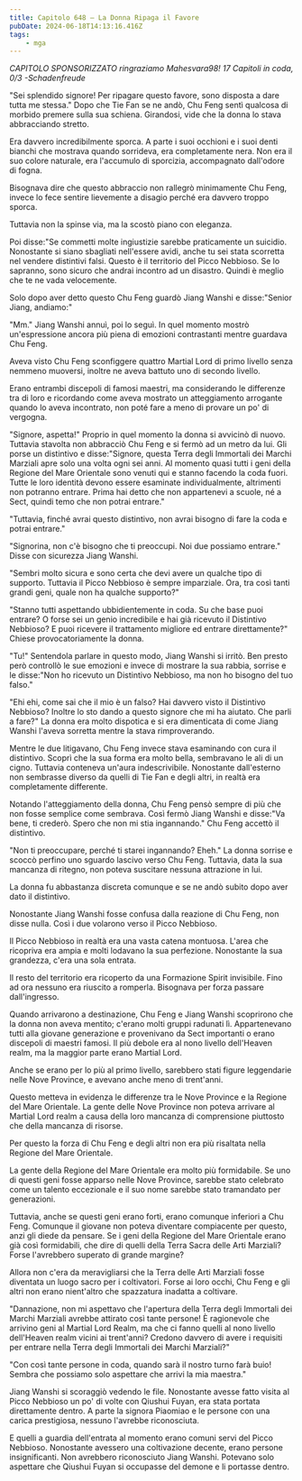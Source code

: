 ```yaml
---
title: Capitolo 648 – La Donna Ripaga il Favore
pubDate: 2024-06-18T14:13:16.416Z
tags:
    - mga
---
```



<em>CAPITOLO SPONSORIZZATO ringraziamo Mahesvara98!
17 Capitoli in coda, 0/3
-Schadenfreude</em>


"Sei splendido signore! Per ripagare questo favore, sono disposta a dare tutta me stessa." Dopo che Tie Fan se ne andò, Chu Feng sentì qualcosa di morbido premere sulla sua schiena. Girandosi, vide che la donna lo stava abbracciando stretto.


Era davvero incredibilmente sporca. A parte i suoi occhioni e i suoi denti bianchi che mostrava quando sorrideva, era completamente nera. Non era il suo colore naturale, era l'accumulo di sporcizia, accompagnato dall'odore di fogna.


Bisognava dire che questo abbraccio non rallegrò minimamente Chu Feng, invece lo fece sentire lievemente a disagio perché era davvero troppo sporca.


Tuttavia non la spinse via, ma la scostò piano con eleganza.


Poi disse:"Se commetti molte ingiustizie sarebbe praticamente un suicidio. Nonostante si siano sbagliati nell'essere avidi, anche tu sei stata scorretta nel vendere distintivi falsi. Questo è il territorio del Picco Nebbioso. Se lo sapranno, sono sicuro che andrai incontro ad un disastro. Quindi è meglio che te ne vada velocemente.


Solo dopo aver detto questo Chu Feng guardò Jiang Wanshi e disse:"Senior Jiang, andiamo:"


"Mm." Jiang Wanshi annuì, poi lo seguì. In quel momento mostrò un'espressione ancora più piena di emozioni contrastanti mentre guardava Chu Feng.


Aveva visto Chu Feng sconfiggere quattro Martial Lord di primo livello senza nemmeno muoversi, inoltre ne aveva battuto uno di secondo livello.


Erano entrambi discepoli di famosi maestri, ma considerando le differenze tra di loro e ricordando come aveva mostrato un atteggiamento arrogante quando lo aveva incontrato, non poté fare a meno di provare un po' di vergogna.


"Signore, aspetta!" Proprio in quel momento la donna si avvicinò di nuovo. Tuttavia stavolta non abbracciò Chu Feng e si fermò ad un metro da lui. Gli porse un distintivo e disse:"Signore, questa Terra degli Immortali dei Marchi Marziali apre solo una volta ogni sei anni. Al momento quasi tutti i geni della Regione del Mare Orientale sono venuti qui e stanno facendo la coda fuori. Tutte le loro identità devono essere esaminate individualmente, altrimenti non potranno entrare. Prima hai detto che non appartenevi a scuole, né a Sect, quindi temo che non potrai entrare."


"Tuttavia, finché avrai questo distintivo, non avrai bisogno di fare la coda e potrai entrare."


"Signorina, non c'è bisogno che ti preoccupi. Noi due possiamo entrare." Disse con sicurezza Jiang Wanshi.


"Sembri molto sicura e sono certa che devi avere un qualche tipo di supporto. Tuttavia il Picco Nebbioso è sempre imparziale. Ora, tra così tanti grandi geni, quale non ha qualche supporto?"


"Stanno tutti aspettando ubbidientemente in coda. Su che base puoi entrare? O forse sei un genio incredibile e hai già ricevuto il Distintivo Nebbioso? E puoi ricevere il trattamento migliore ed entrare direttamente?" Chiese provocatoriamente la donna.


"Tu!" Sentendola parlare in questo modo, Jiang Wanshi si irritò. Ben presto però controllò le sue emozioni e invece di mostrare la sua rabbia, sorrise e le disse:"Non ho ricevuto un Distintivo Nebbioso, ma non ho bisogno del tuo falso."


"Ehi ehi, come sai che il mio è un falso? Hai davvero visto il Distintivo Nebbioso? Inoltre lo sto dando a questo signore che mi ha aiutato. Che parli a fare?" La donna era molto dispotica e si era dimenticata di come Jiang Wanshi l'aveva sorretta mentre la stava rimproverando.


Mentre le due litigavano, Chu Feng invece stava esaminando con cura il distintivo. Scoprì che la sua forma era molto bella, sembravano le ali di un cigno. Tuttavia conteneva un'aura indescrivibile. Nonostante dall'esterno non sembrasse diverso da quelli di Tie Fan e degli altri, in realtà era completamente differente.


Notando l'atteggiamento della donna, Chu Feng pensò sempre di più che non fosse semplice come sembrava. Così fermò Jiang Wanshi e disse:"Va bene, ti crederò. Spero che non mi stia ingannando." Chu Feng accettò il distintivo.


"Non ti preoccupare, perché ti starei ingannando? Eheh." La donna sorrise e scoccò perfino uno sguardo lascivo verso Chu Feng. Tuttavia, data la sua mancanza di ritegno, non poteva suscitare nessuna attrazione in lui.


La donna fu abbastanza discreta comunque e se ne andò subito dopo aver dato il distintivo.


Nonostante Jiang Wanshi fosse confusa dalla reazione di Chu Feng, non disse nulla. Così i due volarono verso il Picco Nebbioso.


Il Picco Nebbioso in realtà era una vasta catena montuosa. L'area che ricopriva era ampia e molti lodavano la sua perfezione. Nonostante la sua grandezza, c'era una sola entrata.


Il resto del territorio era ricoperto da una Formazione Spirit invisibile. Fino ad ora nessuno era riuscito a romperla. Bisognava per forza passare dall'ingresso.


Quando arrivarono a destinazione, Chu Feng e Jiang Wanshi scoprirono che la donna non aveva mentito; c'erano molti gruppi radunati lì. Appartenevano tutti alla giovane generazione e provenivano da Sect importanti o erano discepoli di maestri famosi. Il più debole era al nono livello dell'Heaven realm, ma la maggior parte erano Martial Lord.


Anche se erano per lo più al primo livello, sarebbero stati figure leggendarie nelle Nove Province, e avevano anche meno di trent'anni.


Questo metteva in evidenza le differenze tra le Nove Province e la Regione del Mare Orientale. La gente delle Nove Province non poteva arrivare al Martial Lord realm a causa della loro mancanza di comprensione piuttosto che della mancanza di risorse.


Per questo la forza di Chu Feng e degli altri non era più risaltata nella Regione del Mare Orientale.


La gente della Regione del Mare Orientale era molto più formidabile. Se uno di questi geni fosse apparso nelle Nove Province, sarebbe stato celebrato come un talento eccezionale e il suo nome sarebbe stato tramandato per generazioni.


Tuttavia, anche se questi geni erano forti, erano comunque inferiori a Chu Feng. Comunque il giovane non poteva diventare compiacente per questo, anzi gli diede da pensare. Se i geni della Regione del Mare Orientale erano già così formidabili, che dire di quelli della Terra Sacra delle Arti Marziali? Forse l'avrebbero superato di grande margine?


Allora non c'era da meravigliarsi che la Terra delle Arti Marziali fosse diventata un luogo sacro per i coltivatori. Forse ai loro occhi, Chu Feng e gli altri non erano nient'altro che spazzatura inadatta a coltivare.


"Dannazione, non mi aspettavo che l'apertura della Terra degli Immortali dei Marchi Marziali avrebbe attirato così tante persone! È ragionevole che arrivino geni al Martial Lord Realm, ma che ci fanno quelli al nono livello dell'Heaven realm vicini ai trent'anni? Credono davvero di avere i requisiti per entrare nella Terra degli Immortali dei Marchi Marziali?"


"Con così tante persone in coda, quando sarà il nostro turno farà buio! Sembra che possiamo solo aspettare che arrivi la mia maestra."


Jiang Wanshi si scoraggiò vedendo le file. Nonostante avesse fatto visita al Picco Nebbioso un po' di volte con Qiushui Fuyan, era stata portata direttamente dentro. A parte la signora Piaomiao e le persone con una carica prestigiosa, nessuno l'avrebbe riconosciuta.


E quelli a guardia dell'entrata al momento erano comuni servi del Picco Nebbioso. Nonostante avessero una coltivazione decente, erano persone insignificanti. Non avrebbero riconosciuto Jiang Wanshi. Potevano solo aspettare che Qiushui Fuyan si occupasse del demone e li portasse dentro.
                                


                                



